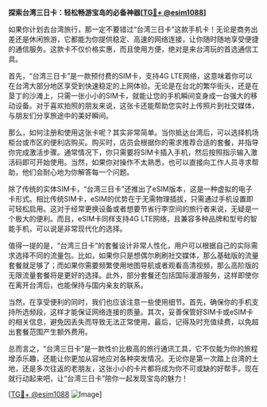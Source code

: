 **探索台湾三日卡：轻松畅游宝岛的必备神器[[TG💪+ @esim1088](https://t.me/s/esim1088)]**

如果你计划去台湾旅行，那一定不要错过“台湾三日卡”这款手机卡！无论是商务出差还是休闲旅游，它都能为你提供稳定、高速的网络连接，让你随时随地享受便捷的通信服务。这款卡不仅价格实惠，而且使用方便，绝对是来台湾玩的首选通信工具。

首先，“台湾三日卡”是一款预付费的SIM卡，支持4G LTE网络，这意味着你可以在台湾大部分地区享受到快速稳定的上网体验。无论是在台北的繁华街头，还是在垦丁的沙滩上，只需一张小小的SIM卡，就能让您的手机瞬间变身成一台强大的移动设备。对于喜欢拍照的朋友来说，这张卡还能帮助您实时上传照片到社交媒体，与朋友们分享旅途中的美好瞬间。

那么，如何注册和使用这张卡呢？其实非常简单。当你抵达台湾后，可以选择机场柜台或市区的便利店购买。购买时，店员会根据你的需求推荐合适的套餐，并指导你完成激活步骤。通常情况下，你只需要将SIM卡插入手机，然后按照指示输入激活码即可开始使用。当然，如果你对操作不太熟悉，也可以直接向工作人员寻求帮助，他们会耐心地为你解答每一个问题。

除了传统的实体SIM卡，“台湾三日卡”还推出了eSIM版本，这是一种虚拟的电子卡形式。相比传统SIM卡，eSIM的优势在于无需物理插拔，只需通过手机设置即可轻松启用。这对于经常更换设备或者想要节省行李空间的旅行者来说，无疑是一个极大的便利。而且，eSIM卡同样支持4G LTE网络，且兼容多种品牌和型号的智能手机，可以说是非常现代化的选择。

值得一提的是，“台湾三日卡”的套餐设计非常人性化，用户可以根据自己的实际需求选择不同的流量包。比如，如果你只是想偶尔刷刷社交媒体，那么基础版的流量套餐就足够了；而如果你需要频繁使用地图导航或者观看高清视频，那么高阶版的无限流量套餐将是更好的选择。此外，部分套餐还包括国际漫游服务，这样即使你在离开台湾后，也能保持与国内亲友的联系。

当然，在享受便利的同时，我们也应该注意一些使用细节。首先，确保你的手机支持所选频段，这样才能保证网络连接的质量。其次，妥善保管好SIM卡或eSIM卡的相关信息，避免因丢失而导致无法正常使用。最后，记得及时充值续费，以免超出套餐范围产生额外费用。

总而言之，“台湾三日卡”是一款性价比极高的旅行通讯工具，它不仅能为你的旅程增添乐趣，还能让你更加从容地应对各种突发情况。无论你是第一次踏上台湾的土地，还是多次往返的老朋友，这张小小的卡片都将成为你不可或缺的好帮手。现在就行动起来吧，让“台湾三日卡”陪你一起发现宝岛的魅力！

[[TG💪+ @esim1088](https://t.me/s/esim1088) ![Image](https://i.postimg.cc/4NQfJmqS/Snipaste-2025-05-13-00-14-12.png)]